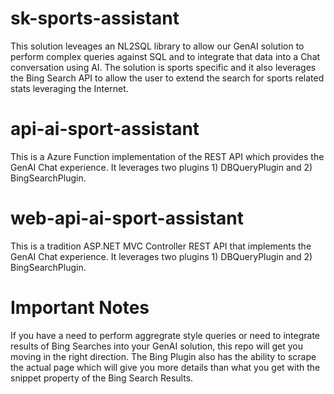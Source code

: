 # sk-sports-assistant
This solution leveages an NL2SQL library to allow our GenAI solution to perform complex queries against SQL and to integrate that data into a Chat conversation using AI.  The solution is sports specific and it also leverages the Bing Search API to allow the user to extend the search for sports related stats leveraging the Internet.

# api-ai-sport-assistant
This is a Azure Function implementation of the REST API which provides the GenAI Chat experience.  It leverages two plugins 1) DBQueryPlugin and 2) BingSearchPlugin.

# web-api-ai-sport-assistant
This is a tradition ASP.NET MVC Controller REST API that implements the GenAI Chat experience.  It leverages two plugins 1) DBQueryPlugin and 2) BingSearchPlugin.

# Important Notes
If you have a need to perform aggregrate style queries or need to integrate results of Bing Searches into your GenAI solution, this repo will get you moving in the right direction.  The Bing Plugin also has the ability to scrape the actual page which will give you more details than what you get with the snippet property of the Bing Search Results.

